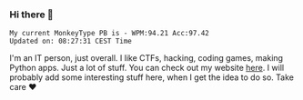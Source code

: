 ### Hi there 👋
<!-- PB START -->
```
My current MonkeyType PB is - WPM:94.21 Acc:97.42
Updated on: 08:27:31 CEST Time
```
<!-- PB END -->
I'm an IT person, just overall. I like CTFs, hacking, coding games, making Python apps. Just a lot of stuff.
You can check out my website [here](https://skill3472.github.io/).
I will probably add some interesting stuff here, when I get the idea to do so. Take care ❤️
